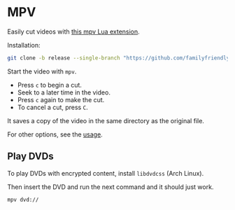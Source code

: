 # MPV

Easily cut videos with [this mpv Lua extension](https://github.com/familyfriendlymikey/mpv-cut).

Installation:

```sh
git clone -b release --single-branch "https://github.com/familyfriendlymikey/mpv-cut.git" ~/.config/mpv/scripts/mpv-cut
```

Start the video with `mpv`.

* Press `c` to begin a cut.
* Seek to a later time in the video.
* Press `c` again to make the cut.
* To cancel a cut, press `C`.

It saves a copy of the video in the same directory as the original file.

For other options, see the [usage](https://github.com/familyfriendlymikey/mpv-cut#usage).

## Play DVDs

To play DVDs with encrypted content, install `libdvdcss` (Arch Linux).

Then insert the DVD and run the next command and it should just work.

```sh
mpv dvd://
```


